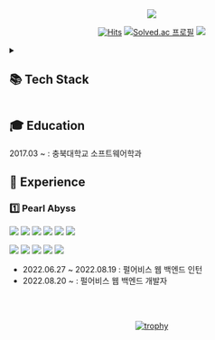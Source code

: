 <div align="center"> 
  
<img src="https://capsule-render.vercel.app/api?text=WELCOME&fontColor=000000&type=soft&color=FFFFFF&animation=twinkling&fontSize=100"/>
 
[![Hits](https://hits.seeyoufarm.com/api/count/incr/badge.svg?url=https%3A%2F%2Fgithub.com%2Fkkmin223&count_bg=%2379C83D&title_bg=%23555555&icon=&icon_color=%23E7E7E7&title=Git&edge_flat=false)](https://hits.seeyoufarm.com)
[![Solved.ac
프로필](http://mazassumnida.wtf/api/mini/generate_badge?boj=kkmin223)](https://solved.ac/kkmin223) <a href="https://kkmdailylog.tistory.com" target="_blank"><img src="https://img.shields.io/badge/Tistory-161A36?style=flat&logo=TV Time&logoColor=white"/></a>

</div>
<details>
<summary> <h2> 📚 Tech Stack </h2> </summary>
<h4> Language </h4>
<img src="https://img.shields.io/badge/C%23-239120?style=flat&logo=CSharp&logoColor=white"/> <img src="https://img.shields.io/badge/C++-00599C?style=flat&logo=C%2B%2B&logoColor=white"/> <img src="https://img.shields.io/badge/Java-007396?style=flat&logo=Java&logoColor=white"/> <img src="https://img.shields.io/badge/JavaScript-F7DF1E?style=flat&logo=JavaScript&logoColor=white"/> <img src="https://img.shields.io/badge/HTML-E34F26?style=flat&logo=HTML5&logoColor=white"/> <img src="https://img.shields.io/badge/CSS-1572B6?style=flat&logo=CSS3&logoColor=white"/>
<h4>Framework </h4>
<img src="https://img.shields.io/badge/ASP.NET-512BD4?style=flat&logo=.NET&logoColor=white"/>  <img src="https://img.shields.io/badge/Spring-6DB33F?style=flat&logo=Spring&logoColor=white"/> <img src="https://img.shields.io/badge/Spring Boot-6DB33F?style=flat&logo=Spring Boot&logoColor=white"/> 
  <img src="https://img.shields.io/badge/Node.js-339933?style=flat&logo=Node.js&logoColor=white"/>  
<h4>Database </h4>
 <img src="https://img.shields.io/badge/MS SQL-CC2927?style=flat&logo=Microsoft SQL Server&logoColor=white"/> <img src="https://img.shields.io/badge/MySQL-4479A1?style=flat&logo=MySQL&logoColor=white"/> <img src="https://img.shields.io/badge/MongoDB-47A248?style=flat&logo=MongoDB&logoColor=white"/>
<h4> DevOps </h4>
<img src="https://img.shields.io/badge/Jenkins-D24939?style=flat&logo=Jenkins&logoColor=white"/> <img src="https://img.shields.io/badge/Azure DevOps-0078D7?style=flat&logo=Azure DevOps&logoColor=white"/> 
<h4> VCS & Tool </h4>
<img src="https://img.shields.io/badge/SVN-809CC9?style=flat&logo=Subversion&logoColor=white"/> <img src="https://img.shields.io/badge/Git-F05032?style=flat&logo=Git&logoColor=white"/> <img src="https://img.shields.io/badge/Slack-4A154B?style=flat&logo=Slack&logoColor=white"/> <img src="https://img.shields.io/badge/InteliJ-000000?style=flat&logo=IntelliJ IDEA&logoColor=white"/> <img src="https://img.shields.io/badge/Visual Studio-5C2D91?style=flat&logo=Visual Studio&logoColor=white"/>
</details>

## 🎓 Education
2017.03 ~ : 충북대학교 소프트웨어학과

## 🏢 Experience
### 1️⃣ Pearl Abyss
<img src="https://img.shields.io/badge/C%23-239120?style=flat&logo=CSharp&logoColor=white"/> <img src="https://img.shields.io/badge/ASP.NET-512BD4?style=flat&logo=.NET&logoColor=white"/> <img src="https://img.shields.io/badge/MS SQL-CC2927?style=flat&logo=Microsoft SQL Server&logoColor=white"/> <img src="https://img.shields.io/badge/HTML-E34F26?style=flat&logo=HTML5&logoColor=white"/> <img src="https://img.shields.io/badge/CSS-1572B6?style=flat&logo=CSS3&logoColor=white"/> <img src="https://img.shields.io/badge/JavaScript-F7DF1E?style=flat&logo=JavaScript&logoColor=white"/>

<img src="https://img.shields.io/badge/Jenkins-D24939?style=flat&logo=Jenkins&logoColor=white"/> <img src="https://img.shields.io/badge/Azure DevOps-0078D7?style=flat&logo=Azure DevOps&logoColor=white"/> <img src="https://img.shields.io/badge/SVN-809CC9?style=flat&logo=Subversion&logoColor=white"/> <img src="https://img.shields.io/badge/Slack-4A154B?style=flat&logo=Slack&logoColor=white"/> <img src="https://img.shields.io/badge/Visual Studio-5C2D91?style=flat&logo=Visual Studio&logoColor=white"/>
- 2022.06.27 ~ 2022.08.19 : 펄어비스 웹 백엔드 인턴
- 2022.08.20 ~ : 펄어비스 웹 백엔드 개발자

<br/>
<br/>
<div align=center> 

[![trophy](https://github-profile-trophy.vercel.app/?username=kkmin223&margin-w=5)](https://github.com/kkmin223/github-profile) 

</div>
 

<!--
**kkmin223/kkmin223** is a ✨ _special_ ✨ repository because its `README.md` (this file) appears on your GitHub profile.

Here are some ideas to get you started:

- 🔭 I’m currently working on ...
- 🌱 I’m currently learning ...
- 👯 I’m looking to collaborate on ...
- 🤔 I’m looking for help with ...
- 💬 Ask me about ...
- 📫 How to reach me: ...
- 😄 Pronouns: ...
- ⚡ Fun fact: ...
노션 포토폴리오
<a href="https://charm-archer-9da.notion.site/c9994fec9b1a41ae9c7049523aa8f873" target="_blank"><img src="https://img.shields.io/badge/Resume-161A36?style=flat&logo=Notion&logoColor=white"/></a>
깃허브 프로필
 
-->
